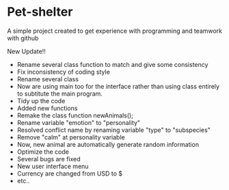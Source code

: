 # Pet-shelter
A simple project created to get experience with programming and teamwork with github

New Update!!
- Rename several class function to match and give some consistency
- Fix inconsistency of coding style
- Rename several class
- Now are using main too for the interface rather than using class entirely to subtitute the main program.
- Tidy up the code
- Added new functions
- Remake the class function newAnimals();
- Rename variable "emotion" to "personality"
- Resolved conflict name by renaming variable "type" to "subspecies"
- Remove "calm" at personality variable
- Now, new animal are automatically generate random information
- Optimize the code
- Several bugs are fixed
- New user interface menu
- Currency are changed from USD to $
- etc..
